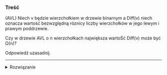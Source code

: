 ### Treść
(AVL)
Niech v będzie wierzchołkiem w drzewie binarnym a Diff(v) niech oznacza wartość bezwzględną
róznicy liczby wierzchołków w jego lewym i prawym poddrzewie. 

Czy w drzewie AVL o n wierzchołkach największa wartoŚć Diff(v) może być Ω(n)? 

Odpowiedź uzasadnij.

------
<details><summary>Rozwiązanie</summary>
<p>
    
